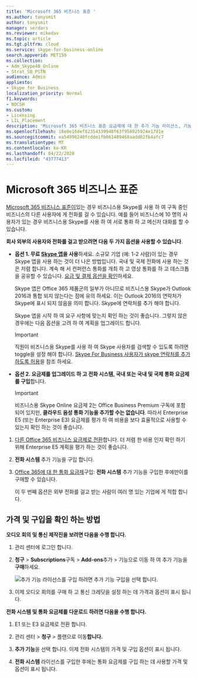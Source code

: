 ```yaml
---
title: 'Microsoft 365 비즈니스 표준 '
ms.author: tonysmit
author: tonysmit
manager: serdars
ms.reviewer: mikedav
ms.topic: article
ms.tgt.pltfrm: cloud
ms.service: skype-for-business-online
search.appverid: MET150
ms.collection:
- Adm_Skype4B_Online
- Strat_SB_PSTN
audience: Admin
appliesto:
- Skype for Business
localization_priority: Normal
f1.keywords:
- NOCSH
ms.custom:
- Licensing
- LIL_Placement
description: 'Microsoft 365 비즈니스 표준 요금제에 대 한 추가 기능 라이선스, 기능 및 구입 방법에 대해 알아봅니다. '
ms.openlocfilehash: 18e0e16def82354339948f63f958025924e17d1e
ms.sourcegitcommit: ea54990240fcdde1fb061489468aadd02fb4afc7
ms.translationtype: MT
ms.contentlocale: ko-KR
ms.lasthandoff: 04/22/2020
ms.locfileid: "43777413"
---
```

# <a name="microsoft-365-business-standard"></a>Microsoft 365 비즈니스 표준

[Microsoft 365 비즈니스 표준이](https://products.office.com/en/business/office-365-business-premium)있는 경우 비즈니스용 Skype를 사용 하 여 구독 중인 비즈니스의 다른 사용자에 게 전화를 걸 수 있습니다. 예를 들어 비즈니스에 10 명의 사용자가 있는 경우 비즈니스용 Skype를 사용 하 여 서로 통화 하 고 메신저 대화를 할 수 있습니다.

 **회사 외부의 사용자와 전화를 걸고 받으려면 다음 두 가지 옵션을 사용할 수 있습니다**.

- **옵션 1. 무료 [Skype 앱](https://www.skype.com/)을 사용**하세요. 소규모 기업 (예: 1-2 사람)이 있는 경우 Skype 앱을 사용 하는 것이 더 나은 방법입니다. 국내 및 국제 전화에 사용 하는 것은 저렴 합니다. 계속 해 서 컨퍼런스 통화를 개최 하 고 영상 통화를 하 고 데스크톱을 공유할 수 있습니다. [요금 및 결제 옵션을 확인](https://secure.skype.com/en/calling-rates?wt.mc_id=legacy&amp;expo365=bundled)하세요.

    Skype 앱은 Office 365 제품군의 일부가 아니므로 비즈니스용 Skype가 Outlook 2016과 통합 되지 않는다는 점에 유의 하세요. 이는 Outlook 2016의 연락처가 Skype에 표시 되지 않음을 의미 합니다. Skype에 연락처를 추가 해야 합니다.

    Skype 앱을 시작 하 여 요구 사항에 맞는지 확인 하는 것이 좋습니다. 그렇지 않은 경우에는 다음 옵션을 고려 하 여 계획을 업그레이드 합니다.

    > [!IMPORTANT]
    > 직원이 비즈니스용 Skype를 사용 하 여 Skype 사용자를 검색할 수 있도록 하려면 toggle을 설정 해야 합니다. [Skype For Business 사용자가 skype 연락처를 추가 하도록 허용](../../set-up-skype-for-business-online/let-skype-for-business-users-add-skype-contacts.md)을 참조 하세요.


- **옵션 2. 요금제를 업그레이드 하 고 전화 시스템, 국내 또는 국내 및 국제 통화 요금제를 구입**합니다.

    > [!Important]
    > 비즈니스용 Skype Online 요금제 2는 Office Business Premium 구독에 포함 되어 있지만, **클라우드 음성 통화 기능을 추가할 수는 없습니다**. 따라서 Enterprise E5 (또는 Enterprise E3) 요금제를 평가 하 여 비용을 보다 효율적으로 사용할 수 있는지 확인 하는 것이 좋습니다.

1. [다른 Office 365 비즈니스 요금제로 전환](https://support.office.com/article/73318661-8f33-478b-bcc7-fb8d69dbb22a)합니다. 더 저렴 한 비용 인지 확인 하기 위해 Enterprise E5 계획을 평가 하는 것이 좋습니다.

2. **전화 시스템** 추가 기능을 구입 합니다.
    
3. [Office 365에 대 한 통화 요금제](/MicrosoftTeams/calling-plans-for-office-365)구입: **전화 시스템** 추가 기능을 구입한 후에만이를 구매할 수 있습니다.
    
    이 두 번째 옵션은 외부 전화를 걸고 받는 사람이 여러 명 있는 기업에 게 적합 합니다.

## <a name="how-to-see-prices-and-buy"></a>가격 및 구입을 확인 하는 방법
<a name="bkmk_buypremium"> </a>

 **오디오 회의 및 통신 제작진을 보려면 다음을 수행 합니다.**

1. 관리 센터에 로그인 합니다.

2. **청구** > **Subscriptions**구독 > **Add-ons**추가 > 기능으로 이동 하 여 추가 기능을**구매**하세요.

   ![추가 기능 라이선스를 구입 하려면 추가 기능 구입을 선택 합니다.](../../images/fc4d7506-4ee9-4e39-be54-0622edffb77a.png)

3. 이제 오디오 회의를 구매 하 고 통신 크레딧을 설정 하는 데 가격과 옵션이 표시 됩니다.

**전화 시스템 및 통화 요금제를 다운로드 하려면 다음을 수행 합니다.**

1. E1 또는 E3 요금제로 전환 합니다.

2. 관리 센터 > **청구** > 플랜으로 이동**합니다.**

3. **추가 기능**을 선택 합니다. 이제 전화 시스템의 가격 및 구입 옵션이 표시 됩니다.

4. **전화 시스템** 라이선스를 구입한 후에는 통화 요금제를 구입 하는 데 사용할 가격 및 옵션이 표시 됩니다.